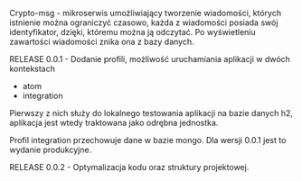 Crypto-msg - mikroserwis umożliwiający tworzenie wiadomości, których istnienie
można ograniczyć czasowo, każda z wiadomości posiada swój identyfikator,
dzięki, któremu można ją odczytać. Po wyświetleniu zawartości wiadomości
znika ona z bazy danych.

RELEASE 0.0.1 - 
Dodanie profili, możliwość uruchamiania aplikacji w dwóch kontekstach
- atom
- integration

Pierwszy z nich służy do lokalnego testowania aplikacji
na bazie danych h2, aplikacja jest wtedy traktowana jako odrębna jednostka.

Profil integration przechowuje dane w bazie mongo.
Dla wersji 0.0.1 jest to wydanie produkcyjne.


RELEASE 0.0.2 -
Optymalizacja kodu oraz struktury projektowej.

